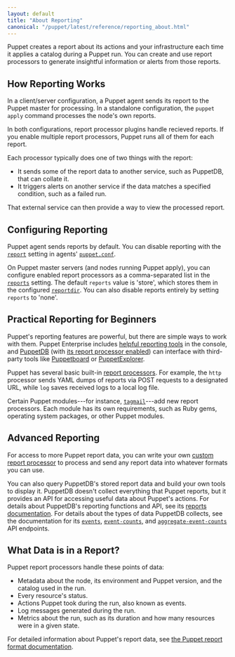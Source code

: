 ```yaml
---
layout: default
title: "About Reporting"
canonical: "/puppet/latest/reference/reporting_about.html"
---
```


[report]: /references/latest/configuration.html#report
[reports]: /references/latest/configuration.html#reports
[reportdir]: /references/latest/configuration.html#reportdir
[puppet.conf]: ./config_file_main.html

Puppet creates a report about its actions and your infrastructure each time it applies a catalog during a Puppet run. You can create and use report processors to generate insightful information or alerts from those reports.

## How Reporting Works

In a client/server configuration, a Puppet agent sends its report to the Puppet master for processing. In a standalone configuration, the `puppet apply` command processes the node's own reports.

In both configurations, report processor plugins handle recieved reports. If you enable multiple report processors, Puppet runs all of them for each report.

Each processor typically does one of two things with the report:

- It sends some of the report data to another service, such as PuppetDB, that can collate it.
- It triggers alerts on another service if the data matches a specified condition, such as a failed run.

That external service can then provide a way to view the processed report.

## Configuring Reporting

Puppet agent sends reports by default. You can disable reporting with the [`report`][report] setting in agents' [`puppet.conf`][puppet.conf].

On Puppet master servers (and nodes running Puppet apply), you can configure enabled report processors as a comma-separated list in the [`reports`][reports] setting. The default `reports` value is 'store', which stores them in the configured [`reportdir`][reportdir]. You can also disable reports entirely by setting `reports` to 'none'.


## Practical Reporting for Beginners

Puppet's reporting features are powerful, but there are simple ways to work with them. Puppet Enterprise includes [helpful reporting tools](/pe/latest/CM_reports.html) in the console, and [PuppetDB](/puppetdb/latest/) (with [its report processor enabled](/puppetdb/latest/connect_puppet_master.html#enabling-report-storage)) can interface with third-party tools like [Puppetboard](https://github.com/puppet-community/puppetboard) or [PuppetExplorer](https://github.com/spotify/puppetexplorer).

Puppet has several basic built-in [report processors](/references/latest/report.html). For example, the `http` processor sends YAML dumps of reports via POST requests to a designated URL, while `log` saves received logs to a local log file.

Certain Puppet modules---for instance, [`tagmail`](https://forge.puppetlabs.com/puppetlabs/tagmail)---add new report processors. Each module has its own requirements, such as Ruby gems, operating system packages, or other Puppet modules.

## Advanced Reporting

For access to more Puppet report data, you can write your own [custom report processor](./reporting_write_processors.html) to process and send any report data into whatever formats you can use.

You can also query PuppetDB's stored report data and build your own tools to display it. PuppetDB doesn't collect everything that Puppet reports, but it provides an API for accessing useful data about Puppet's actions. For details about PuppetDB's reporting functions and API, see its [reports documentation](/puppetdb/latest/api/query/v4/reports.html). For details about the types of data PuppetDB collects, see the documentation for its [`events`](/puppetdb/latest/api/query/v4/events.html), [`event-counts`](/puppetdb/latest/api/query/v4/event-counts.html), and [`aggregate-event-counts`](/puppetdb/latest/api/query/v4/aggregate-event-counts.html) API endpoints.

## What Data is in a Report?

Puppet report processors handle these points of data:

* Metadata about the node, its environment and Puppet version, and the catalog used in the run.
* Every resource's status.
* Actions Puppet took during the run, also known as events.
* Log messages generated during the run.
* Metrics about the run, such as its duration and how many resources were in a given state.

For detailed information about Puppet's report data, see [the Puppet report format documentation](./format_report.markdown).
